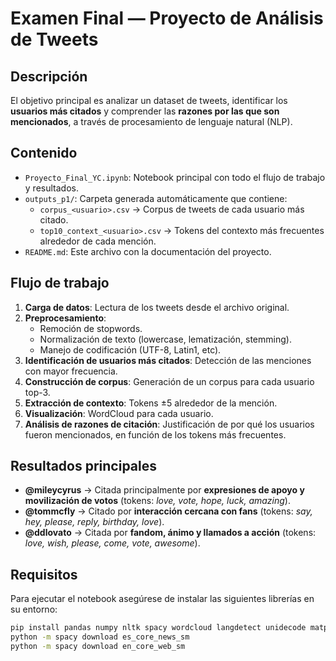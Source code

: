 # Examen Final — Proyecto de Análisis de Tweets

## Descripción
El objetivo principal es analizar un dataset de tweets, identificar los **usuarios más citados** y comprender las **razones por las que son mencionados**, a través de procesamiento de lenguaje natural (NLP).

## Contenido
- `Proyecto_Final_YC.ipynb`: Notebook principal con todo el flujo de trabajo y resultados.
- `outputs_p1/`: Carpeta generada automáticamente que contiene:
  - `corpus_<usuario>.csv` → Corpus de tweets de cada usuario más citado.
  - `top10_context_<usuario>.csv` → Tokens del contexto más frecuentes alrededor de cada mención.
- `README.md`: Este archivo con la documentación del proyecto.

## Flujo de trabajo
1. **Carga de datos**: Lectura de los tweets desde el archivo original.
2. **Preprocesamiento**:
   - Remoción de stopwords.
   - Normalización de texto (lowercase, lematización, stemming).
   - Manejo de codificación (UTF-8, Latin1, etc).
3. **Identificación de usuarios más citados**: Detección de las menciones con mayor frecuencia.
4. **Construcción de corpus**: Generación de un corpus para cada usuario top-3.
5. **Extracción de contexto**: Tokens ±5 alrededor de la mención.
6. **Visualización**: WordCloud para cada usuario.
7. **Análisis de razones de citación**: Justificación de por qué los usuarios fueron mencionados, en función de los tokens más frecuentes.

## Resultados principales
- **@mileycyrus** → Citada principalmente por **expresiones de apoyo y movilización de votos** (tokens: *love, vote, hope, luck, amazing*).  
- **@tommcfly** → Citado por **interacción cercana con fans** (tokens: *say, hey, please, reply, birthday, love*).  
- **@ddlovato** → Citada por **fandom, ánimo y llamados a acción** (tokens: *love, wish, please, come, vote, awesome*).  

## Requisitos
Para ejecutar el notebook asegúrese de instalar las siguientes librerías en su entorno:

```bash
pip install pandas numpy nltk spacy wordcloud langdetect unidecode matplotlib
python -m spacy download es_core_news_sm
python -m spacy download en_core_web_sm

